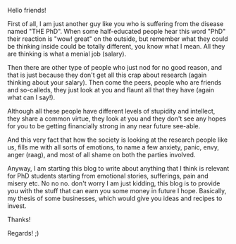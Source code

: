 Hello friends!

First of all, I am just another guy like you who is suffering from the disease named "THE PhD". 
When some half-educated people hear this word "PhD" their reaction is "wow! great" on the outside, but remember what they could be thinking inside could be totally different, you know what I mean. All they are thinking is what a menial job (salary). 

Then there are other type of people who just nod for no good reason, and that is just because they don't get all this crap about research  (again thinking about your salary).  Then come the peers, people who are friends and so-calleds, they just look at you and flaunt all that they have  (again what can I say!).

Although all these people have different levels of stupidity and intellect, they share a common virtue, they look at you and they don't see any hopes for you to be getting financially strong in any near future see-able.

And this very fact that how the society is looking at the research people like us, fills me with  all sorts of emotions, to name a few anxiety, panic, envy, anger (raag), and most of all shame on both the parties involved.

Anyway, I am starting this blog to write about anything that I think is relevant for PhD students starting from emotional stories, sufferings, pain and misery etc. No no no. don't worry I am just kidding, this blog is to provide you with the stuff that can earn you some money in future I hope.
Basically, my thesis of some businesses, which would give you ideas and recipes to invest.


Thanks!

Regards! ;)

